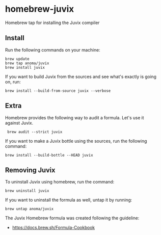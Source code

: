 # homebrew-juvix

Homebrew tap for installing the Juvix compiler

## Install

Run the following commands on your machine:

```
brew update
brew tap anoma/juvix
brew install juvix
```

If you want to build Juvix from the sources and see what's exactly is going on, run:

```
brew install --build-from-source juvix --verbose
```

## Extra

Homebrew provides the following way to audit a formula. Let's
use it against Juvix.

```
 brew audit --strict juvix
```

If you want to make a Juvix bottle using the sources, run the following command:

```
brew install --build-bottle --HEAD juvix
```

## Removing Juvix

To uninstall Juvix using homebrew, run the command:

``` 
brew uninstall juvix
``` 

If you want to uninstall the formula as well, untap it by running:

```
brew untap anoma/juvix
```

The Juvix Homebrew formula was created following the guideline:

- https://docs.brew.sh/Formula-Cookbook
